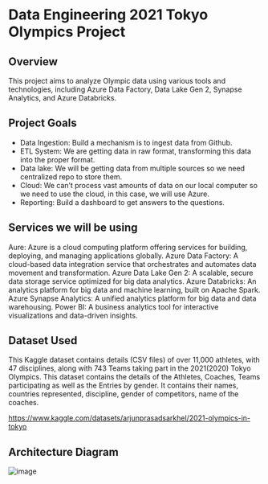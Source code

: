 # Data Engineering 2021 Tokyo Olympics Project
 
## Overview

This project aims to analyze Olympic data using various tools and technologies, including Azure Data Factory, Data Lake Gen 2, Synapse Analytics, and Azure Databricks.

## Project Goals

- Data Ingestion: Build a mechanism is to ingest data from Github.
- ETL System: We are getting data in raw format, transforming this data into the proper format.
- Data lake: We will be getting data from multiple sources so we need centralized repo to store them.
- Cloud: We can’t process vast amounts of data on our local computer so we need to use the cloud, in this case, we will use Azure.
- Reporting: Build a dashboard to get answers to the questions.

## Services we will be using

Aure: Azure is a cloud computing platform offering services for building, deploying, and managing applications globally.
Azure Data Factory: A cloud-based data integration service that orchestrates and automates data movement and transformation.
Azure Data Lake Gen 2: A scalable, secure data storage service optimized for big data analytics.
Azure Databricks: An analytics platform for big data and machine learning, built on Apache Spark.
Azure Synapse Analytics: A unified analytics platform for big data and data warehousing.
Power BI: A business analytics tool for interactive visualizations and data-driven insights.

## Dataset Used

This Kaggle dataset contains details (CSV files) of over 11,000 athletes, with 47 disciplines, along with 743 Teams taking part in the 2021(2020) Tokyo Olympics. This dataset contains the details of the Athletes, Coaches, Teams participating as well as the Entries by gender. It contains their names, countries represented, discipline, gender of competitors, name of the coaches.

https://www.kaggle.com/datasets/arjunprasadsarkhel/2021-olympics-in-tokyo

## Architecture Diagram

![image](https://github.com/user-attachments/assets/091d0c2e-4674-479b-b9a8-4360d6552314)
